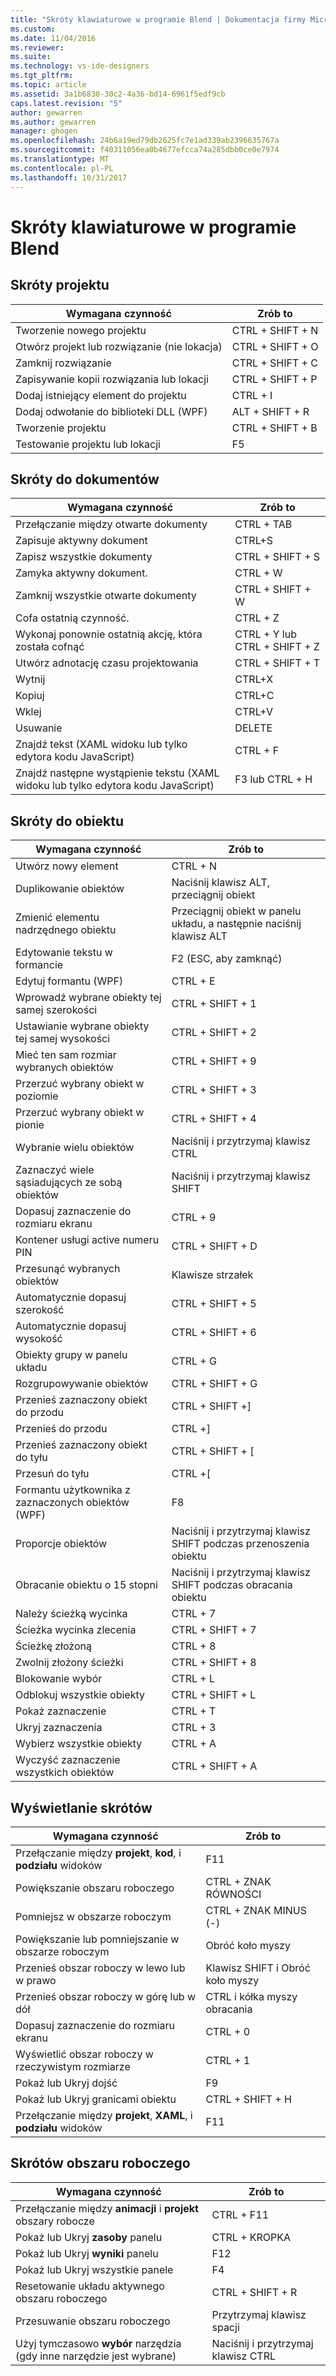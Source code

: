 ```yaml
---
title: "Skróty klawiaturowe w programie Blend | Dokumentacja firmy Microsoft"
ms.custom: 
ms.date: 11/04/2016
ms.reviewer: 
ms.suite: 
ms.technology: vs-ide-designers
ms.tgt_pltfrm: 
ms.topic: article
ms.assetid: 3a1b6830-30c2-4a36-bd14-6961f5edf9cb
caps.latest.revision: "5"
author: gewarren
ms.author: gewarren
manager: ghogen
ms.openlocfilehash: 24b6a19ed79db2625fc7e1ad339ab2396635767a
ms.sourcegitcommit: f40311056ea0b4677efcca74a285dbb0ce0e7974
ms.translationtype: MT
ms.contentlocale: pl-PL
ms.lasthandoff: 10/31/2017
---
```

# <a name="keyboard-shortcuts-in-blend"></a>Skróty klawiaturowe w programie Blend
## <a name="project-shortcuts"></a>Skróty projektu  
  
|Wymagana czynność|Zrób to|  
|----------------|-------------|  
|Tworzenie nowego projektu|CTRL + SHIFT + N|  
|Otwórz projekt lub rozwiązanie (nie lokacja)|CTRL + SHIFT + O|  
|Zamknij rozwiązanie|CTRL + SHIFT + C|  
|Zapisywanie kopii rozwiązania lub lokacji|CTRL + SHIFT + P|  
|Dodaj istniejący element do projektu|CTRL + I|  
|Dodaj odwołanie do biblioteki DLL (WPF)|ALT + SHIFT + R|  
|Tworzenie projektu|CTRL + SHIFT + B|  
|Testowanie projektu lub lokacji|F5|  
  
## <a name="document-shortcuts"></a>Skróty do dokumentów  
  
|Wymagana czynność|Zrób to|  
|----------------|-------------|  
|Przełączanie między otwarte dokumenty|CTRL + TAB|  
|Zapisuje aktywny dokument|CTRL+S|  
|Zapisz wszystkie dokumenty|CTRL + SHIFT + S|  
|Zamyka aktywny dokument.|CTRL + W|  
|Zamknij wszystkie otwarte dokumenty|CTRL + SHIFT + W|  
|Cofa ostatnią czynność.|CTRL + Z|  
|Wykonaj ponownie ostatnią akcję, która została cofnąć|CTRL + Y lub CTRL + SHIFT + Z|  
|Utwórz adnotację czasu projektowania|CTRL + SHIFT + T|  
|Wytnij|CTRL+X|  
|Kopiuj|CTRL+C|  
|Wklej|CTRL+V|  
|Usuwanie|DELETE|  
|Znajdź tekst (XAML widoku lub tylko edytora kodu JavaScript)|CTRL + F|  
|Znajdź następne wystąpienie tekstu (XAML widoku lub tylko edytora kodu JavaScript)|F3 lub CTRL + H|  
  
## <a name="object-shortcuts"></a>Skróty do obiektu  
  
|Wymagana czynność|Zrób to|  
|----------------|-------------|  
|Utwórz nowy element|CTRL + N|  
|Duplikowanie obiektów|Naciśnij klawisz ALT, przeciągnij obiekt|  
|Zmienić elementu nadrzędnego obiektu|Przeciągnij obiekt w panelu układu, a następnie naciśnij klawisz ALT|  
|Edytowanie tekstu w formancie|F2 (ESC, aby zamknąć)|  
|Edytuj formantu (WPF)|CTRL + E|  
|Wprowadź wybrane obiekty tej samej szerokości|CTRL + SHIFT + 1|  
|Ustawianie wybrane obiekty tej samej wysokości|CTRL + SHIFT + 2|  
|Mieć ten sam rozmiar wybranych obiektów|CTRL + SHIFT + 9|  
|Przerzuć wybrany obiekt w poziomie|CTRL + SHIFT + 3|  
|Przerzuć wybrany obiekt w pionie|CTRL + SHIFT + 4|  
|Wybranie wielu obiektów|Naciśnij i przytrzymaj klawisz CTRL|  
|Zaznaczyć wiele sąsiadujących ze sobą obiektów|Naciśnij i przytrzymaj klawisz SHIFT|  
|Dopasuj zaznaczenie do rozmiaru ekranu|CTRL + 9|  
|Kontener usługi active numeru PIN|CTRL + SHIFT + D|  
|Przesunąć wybranych obiektów|Klawisze strzałek|  
|Automatycznie dopasuj szerokość|CTRL + SHIFT + 5|  
|Automatycznie dopasuj wysokość|CTRL + SHIFT + 6|  
|Obiekty grupy w panelu układu|CTRL + G|  
|Rozgrupowywanie obiektów|CTRL + SHIFT + G|  
|Przenieś zaznaczony obiekt do przodu|CTRL + SHIFT +]|  
|Przenieś do przodu|CTRL +]|  
|Przenieś zaznaczony obiekt do tyłu|CTRL + SHIFT + [|  
|Przesuń do tyłu|CTRL +[|  
|Formantu użytkownika z zaznaczonych obiektów (WPF)|F8|  
|Proporcje obiektów|Naciśnij i przytrzymaj klawisz SHIFT podczas przenoszenia obiektu|  
|Obracanie obiektu o 15 stopni|Naciśnij i przytrzymaj klawisz SHIFT podczas obracania obiektu|  
|Należy ścieżką wycinka|CTRL + 7|  
|Ścieżka wycinka zlecenia|CTRL + SHIFT + 7|  
|Ścieżkę złożoną|CTRL + 8|  
|Zwolnij złożony ścieżki|CTRL + SHIFT + 8|  
|Blokowanie wybór|CTRL + L|  
|Odblokuj wszystkie obiekty|CTRL + SHIFT + L|  
|Pokaż zaznaczenie|CTRL + T|  
|Ukryj zaznaczenia|CTRL + 3|  
|Wybierz wszystkie obiekty|CTRL + A|  
|Wyczyść zaznaczenie wszystkich obiektów|CTRL + SHIFT + A|  
  
## <a name="view-shortcuts"></a>Wyświetlanie skrótów  
  
|Wymagana czynność|Zrób to|  
|----------------|-------------|  
|Przełączanie między **projekt**, **kod**, i **podziału** widoków|F11|  
|Powiększanie obszaru roboczego|CTRL + ZNAK RÓWNOŚCI|  
|Pomniejsz w obszarze roboczym|CTRL + ZNAK MINUS (-)|  
|Powiększanie lub pomniejszanie w obszarze roboczym|Obróć koło myszy|  
|Przenieś obszar roboczy w lewo lub w prawo|Klawisz SHIFT i Obróć koło myszy|  
|Przenieś obszar roboczy w górę lub w dół|CTRL i kółka myszy obracania|  
|Dopasuj zaznaczenie do rozmiaru ekranu|CTRL + 0|  
|Wyświetlić obszar roboczy w rzeczywistym rozmiarze|CTRL + 1|  
|Pokaż lub Ukryj dojść|F9|  
|Pokaż lub Ukryj granicami obiektu|CTRL + SHIFT + H|  
|Przełączanie między **projekt**, **XAML**, i **podziału** widoków|F11|  
  
## <a name="workspace-shortcuts"></a>Skrótów obszaru roboczego  
  
|Wymagana czynność|Zrób to|  
|----------------|-------------|  
|Przełączanie między **animacji** i **projekt** obszary robocze|CTRL + F11|  
|Pokaż lub Ukryj **zasoby** panelu|CTRL + KROPKA|  
|Pokaż lub Ukryj **wyniki** panelu|F12|  
|Pokaż lub Ukryj wszystkie panele|F4|  
|Resetowanie układu aktywnego obszaru roboczego|CTRL + SHIFT + R|  
|Przesuwanie obszaru roboczego|Przytrzymaj klawisz spacji|  
|Użyj tymczasowo **wybór** narzędzia (gdy inne narzędzie jest wybrane)|Naciśnij i przytrzymaj klawisz CTRL|